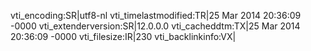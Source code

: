 vti_encoding:SR|utf8-nl
vti_timelastmodified:TR|25 Mar 2014 20:36:09 -0000
vti_extenderversion:SR|12.0.0.0
vti_cacheddtm:TX|25 Mar 2014 20:36:09 -0000
vti_filesize:IR|230
vti_backlinkinfo:VX|
